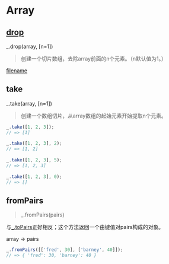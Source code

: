 # Array

## [drop](https://www.html.cn/doc/lodash/#_droparray-n1)

_.drop(array, [n=1])

>  创建一个切片数组，去除array前面的n个元素。（n默认值为1。）

[filename](code/array/drop.js ':include :type=code :fragment=demo')

## take

_.take(array, [n=1])

> 创建一个数组切片，从array数组的起始元素开始提取n个元素。

```js
_.take([1, 2, 3]);
// => [1]
 
_.take([1, 2, 3], 2);
// => [1, 2]
 
_.take([1, 2, 3], 5);
// => [1, 2, 3]
 
_.take([1, 2, 3], 0);
// => []
```

## fromPairs

> _.fromPairs(pairs)

与[_.toPairs](https://www.html.cn/doc/lodash/#_topairsobject)正好相反；这个方法返回一个由键值对pairs构成的对象。

array -> pairs

```js
_.fromPairs([['fred', 30], ['barney', 40]]);
// => { 'fred': 30, 'barney': 40 }
```
